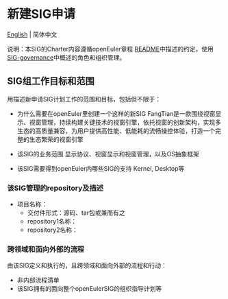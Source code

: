 
# 新建SIG申请
[English](./sig-FangTian.md) | 简体中文


说明：本SIG的Charter内容遵循openEuler章程 [README](/zh/governance/README.md)中描述的约定，使用[SIG-governance](/zh/technical-committee/governance/SIG-governance.md)中概述的角色和组织管理。

## SIG组工作目标和范围

用描述新申请SIG计划工作的范围和目标，包括但不限于：

 - 为什么需要在openEuler里创建一个这样的新SIG
   FangTian是一款围绕视窗显示、视窗管理，持续构建关键技术的视窗引擎，依托视窗的创新架构，实现多生态的高质量兼容，为用户提供高性能、低能耗的流畅操控体验，打造一个完整的生态繁荣的视窗引擎
   

 - 该SIG的业务范围
   显示协议、视窗显示和视窗管理，以及OS抽象框架

 - 该SIG需要得到openEuler内哪些SIG的支持
   Kernel, Desktop等



 ### 该SIG管理的repository及描述

- 项目名称：
  - 交付件形式：源码、tar包或兼而有之
  - repository1名称：
  - repository2名称：


 ### 跨领域和面向外部的流程

 由该SIG定义和执行的，且跨领域和面向外部的流程和行动：

 - 非内部流程清单
 - 该SIG拥有的面向整个openEulerSIG的组织指导计划等



